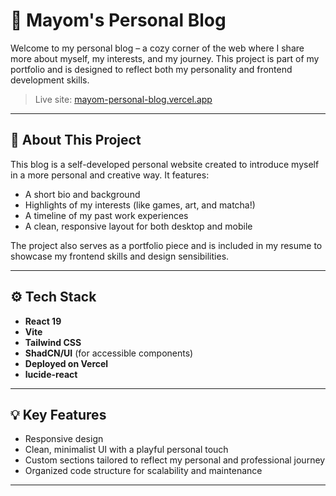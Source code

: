 # 🌿 Mayom's Personal Blog

Welcome to my personal blog – a cozy corner of the web where I share more about myself, my interests, and my journey. This project is part of my portfolio and is designed to reflect both my personality and frontend development skills.

> Live site: [mayom-personal-blog.vercel.app](https://mayom-personal-blog.vercel.app/)

---

## 📝 About This Project

This blog is a self-developed personal website created to introduce myself in a more personal and creative way. It features:

- A short bio and background
- Highlights of my interests (like games, art, and matcha!)
- A timeline of my past work experiences
- A clean, responsive layout for both desktop and mobile

The project also serves as a portfolio piece and is included in my resume to showcase my frontend skills and design sensibilities.

---

## ⚙️ Tech Stack

- **React 19**
- **Vite**
- **Tailwind CSS**
- **ShadCN/UI** (for accessible components)
- **Deployed on Vercel**
- **lucide-react**
---

## 💡 Key Features

- Responsive design
- Clean, minimalist UI with a playful personal touch
- Custom sections tailored to reflect my personal and professional journey
- Organized code structure for scalability and maintenance

---
